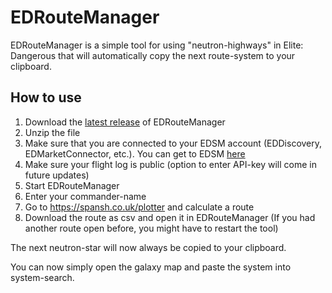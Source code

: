 # EDRouteManager

EDRouteManager is a simple tool for using "neutron-highways" in Elite: Dangerous that will automatically
copy the next route-system to your clipboard. 

How to use
-
1. Download the [latest release](https://github.com/Gobidev/EDRouteManager/releases) of EDRouteManager
2. Unzip the file
3. Make sure that you are connected to your EDSM account (EDDiscovery, EDMarketConnector, etc.).
You can get to EDSM [here](https://www.edsm.net/)
4. Make sure your flight log is public (option to enter API-key will come in future updates)
5. Start EDRouteManager
6. Enter your commander-name
7. Go to https://spansh.co.uk/plotter and calculate a route
8. Download the route as csv and open it in EDRouteManager
(If you had another route open before, you might have to restart the tool)

The next neutron-star will now always be copied to your clipboard.

You can now simply open the galaxy map and paste the system into system-search.
